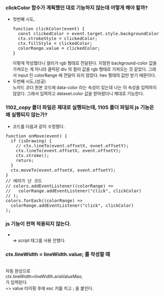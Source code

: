 ### clickColor 함수가 계획했던 대로 기능하지 않는데 어떻게 해야 할까?

- 첫번째 시도,
  <pre>
  function clickColor(event) {
    const clickedColor = event.target.style.backgroundColor;
    ctx.strokeStyle = clickedColor;
    ctx.fillStyle = clickedColor;
    colorRange.value = clickedColor;
  }
  </pre>
  이렇게 작성했더니 컬러가 rgb 형태로 전달된다. 지정한 background-color 값을 가져오는 게 아니라 클릭된 div 의 컬러 값을 rgb 형태로 가져오는 것 같았다.
  그래서 input 인 colorRange 에 전달이 되지 않았다. hex 형태의 값만 받기 때문이다.
- 두번째 시도,(성공)
  <br/> 노마드 코더 원본 코드에 data-color 라는 속성이 있는데 나는 이 속성을 입력하지 않았다. 그래서 입력하고 dataset.color 값을 받아왔더니 제대로 기능한다.

### 1102_copy 폴더 파일은 제대로 실행되는데, 1105 폴더 파일의 js 기능은 왜 실행되지 않는가?

- 코드를 다음과 같이 수정했다.
<pre>
function onMove(event) {
  if (isDrawing) {
    // ctx.lineTo(event.offsetX, evnet.offsetY);
    ctx.lineTo(event.offsetX, event.offsetY);
    ctx.stroke();
    return;
  }
  ctx.moveTo(event.offsetX, event.offsetY);
}
// 에러가 난 코드
// colors.addEventListener((colorRange) =>
//   colorRange.addEventListener("click", clickColor)
// );
colors.forEach((colorRange) =>
  colorRange.addEventListener("click", clickColor)
);
</pre>

### js 기능이 전혀 적용되지 않는다.

- <br/>=> script 태그를 사용 안했다.

### ctx.lineWidth = lineWidth.value; 를 작성할 때

<br/>자동 완성으로
<br/>ctx.lineWidth=lineWidth.ariaValueMax;
<br/>가 입력된다.
<br/>=> value 타이핑 후에 esc 키를 치고 ; 을 붙인다.
